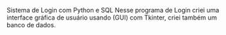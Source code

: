 Sistema de Login com Python e SQL
Nesse programa de Login criei uma interface gráfica de usuário usando (GUI) com Tkinter, criei também um banco de dados. 
